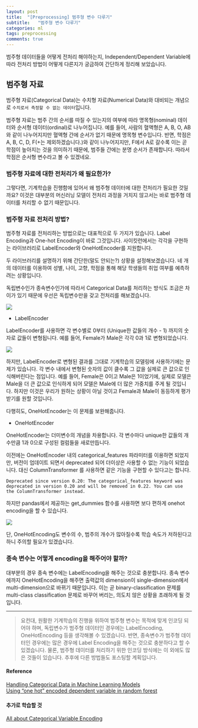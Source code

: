```yaml
---
layout: post
title:  "[Preprocessing] 범주형 변수 다루기"
subtitle:   "범주형 변수 다루기"
categories: ml
tags: preprocessing
comments: true
---
```


범주형 데이터들을 어떻게 전처리 해야하는지, Independent/Dependent Variable에 따라 전처리 방법이 어떻게 다른지가 궁금하여 간단하게 정리해 보았습니다.

## 범주형 자료

범주형 자료(Categorical Data)는 수치형 자료(Numerical Data)와 대비되는 개념으로 `수치로서 측정할 수 없는 데이터`입니다.

범주형 자료는 범주 간의 순서를 따질 수 있는지의 여부에 따라 명목형(nominal) 데이터와 순서형 데이터(ordinal)로 나누어집니다.
예를 들어, 사람의 혈액형은 A, B, O, AB와 같이 나누어지지만 혈액형 간에 순서가 없기 때문에 명목형 변수입니다.
반면, 학점은 A, B, C, D, F(+는 제외하겠습니다.)와 같이 나누어지지만, F에서 A로 갈수록 이는 곧 학점이 높아지는 것을 의미하기 때문에, 범주들 간에는 분명 순서가 존재합니다. 따라서 학점은 순서형 변수라고 볼 수 있겠네요.

### 범주형 자료에 대한 전처리가 왜 필요한가?

그렇다면, 기계학습을 진행함에 있어서 왜 범주형 데이터에 대한 전처리가 필요한 것일까요?
이것은 대부분의 머신러닝 모델이 전처리 과정을 거치지 않고서는 바로 범주형 데이터를 처리할 수 없기 때문입니다. 

### 범주형 자료 전처리 방법?

범주형 자료를 전처리하는 방법으로는 대표적으로 두 가지가 있습니다. Label Encoding과 One-hot Encoding이 바로 그것입니다. 
사이킷런에서는 각각을 구현하는 라이브러리로 LabelEncoder와 OneHotEncoder를 지원합니다. 

두 라이브러리를 설명하기 위해 간단한(말도 안되는?) 상황을 설정해보겠습니다.
네 개의 데이터를 이용하여 성별, 나이, 고향, 학점을 통해 해당 학생들의 취업 여부를 예측하려는 상황입니다.

독립변수인가 종속변수인가에 따라서 Categorical Data를 처리하는 방식도 조금은 차이가 있기 때문에 우선은 독립변수만을 갖고 전처리를 해보겠습니다. 

![](http://drive.google.com/uc?export=view&id=1xLf28q9SSoDtFj00gmxzm991G8bTHQzF)

* LabelEncoder

LabelEncoder를 사용하면 각 변수별로 0부터 (Unique한 값들의 개수 - 1) 까지의 숫자로 값들이 변형됩니다.
예를 들어, Female가 Male은 각각 0과 1로 변형되었습니다. 

![](http://drive.google.com/uc?export=view&id=1wieDjYuUUbq_3YTsTG39GcaTrmmAZMmX)

하지만, LabelEncoder로 변형된 결과를 그대로 기계학습의 모델링에 사용하기에는 문제가 있습니다.
각 변수 내에서 변형된 숫자의 값이 클수록 그 값을 실제로 큰 값으로 인식해버린다는 점입니다.
예를 들어, Female은 0이고 Male은 1이었기에, 실제로 모델은 Male을 더 큰 값으로 인식하게 되어 모델은 Male에 더 많은 가중치를 주게 될 것입니다.
하지만 이것은 우리가 원하는 상황이 아닐 것이고 Female과 Male이 동등하게 평가받기를 원할 것입니다.

다행히도, OneHotEncoder는 이 문제를 보완해줍니다. 

* OneHotEncoder

OneHotEncoder는 더미변수의 개념을 차용합니다. 각 변수마다 unique한 값들의 개수만큼 1과 0으로 구성된 컬럼들을 새로만듭니다.

이전에는 OneHotEncoder 내의 categorical_features 파라미터를 이용하면 되었지만, 버전이 업데이트 되면서 deprecated 되어 더이상은 사용할 수 없는 기능이 되었습니다. 대신 ColumnTransformer 를 사용하면 같은 기능을 구현할 수 있다고는 합니다.

```
Deprecated since version 0.20: The categorical_features keyword was deprecated in version 0.20 and will be removed in 0.22. You can use the ColumnTransformer instead.
```
하지만 pandas에서 제공하는 get_dummies 함수를 사용하면 보다 편하게 onehot encoding을 할 수 있습니다. 

![](http://drive.google.com/uc?export=view&id=1D05jDTbv_GSuCfJBRqxdUxRe6zRYR5H2)

단, OneHotEncoding도 변수의 수, 범주의 개수가 많아질수록 학습 속도가 저하된다고 하니 주의할 필요가 있겠습니다.

### 종속 변수는 어떻게 encoding을 해주어야 할까?

 대부분의 경우 종속 변수에는 LabelEncoding을 해주는 것으로 충분합니다.
종속 변수에까지 OneHotEncoding을 해주면 출력값의 dimension이 single-dimension에서 multi-dimension으로 바뀌기 때문입니다. 
이는 곧 binary-classification 문제를 multi-class classification 문제로 바꾸어 버리는, 의도치 않은 상황을 초래하게 될 것입니다.

--- 

> 요컨대, 원활한 기계학습의 진행을 위하여 범주형 변수는 목적에 맞게 인코딩 되어야 하며, 독립변수가 범주형 데이터인 경우에는 LabelEncoding, OneHotEncoding 등을 생각해볼 수 있겠습니다. 반면, 종속변수가 범주형 데이터인 경우에는 많은 경우에 Label Encoding을 해주는 것으로 충분하다고 할 수 있겠습니다. 물론, 범주형 데이터를 처리하기 위한 인코딩 방식에는 이 외에도 많은 것들이 있습니다. 추후에 다른 방법들도 포스팅할 계획입니다.

#### Reference
[Handling Categorical Data in Machine Learning Models](https://www.pluralsight.com/guides/handling-categorical-data-in-machine-learning-models)  
[Using “one hot” encoded dependent variable in random forest](https://stackoverflow.com/questions/53589993/using-one-hot-encoded-dependent-variable-in-random-forest)

#### 추가로 학습할 것
[All about Categorical Variable Encoding](https://towardsdatascience.com/all-about-categorical-variable-encoding-305f3361fd02)
